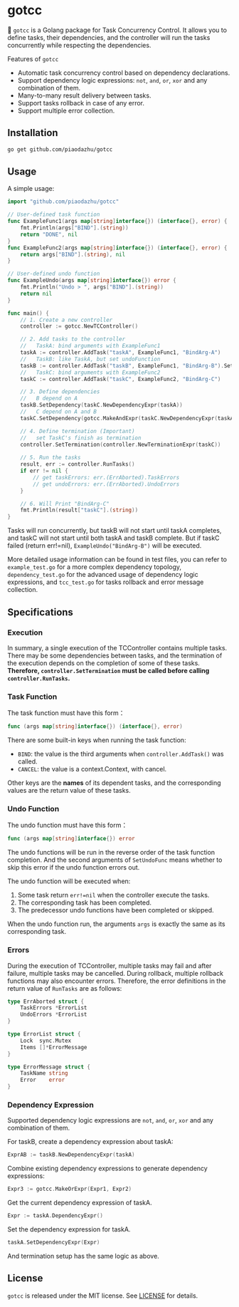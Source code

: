 # gotcc

🤖 `gotcc` is a Golang package for Task Concurrency Control. It allows you to define tasks, their dependencies, and the controller will run the tasks concurrently while respecting the dependencies.

Features of `gotcc`
- Automatic task concurrency control based on dependency declarations.
- Support dependency logic expressions: `not`, `and`, `or`, `xor` and any combination of them.
- Many-to-many result delivery between tasks.
- Support tasks rollback in case of any error.
- Support multiple error collection.

## Installation

```bash
go get github.com/piaodazhu/gotcc
```

## Usage

A simple usage:

```go
import "github.com/piaodazhu/gotcc"

// User-defined task function
func ExampleFunc1(args map[string]interface{}) (interface{}, error) {
	fmt.Println(args["BIND"].(string))
	return "DONE", nil
}
func ExampleFunc2(args map[string]interface{}) (interface{}, error) {
	return args["BIND"].(string), nil
}

// User-defined undo function
func ExampleUndo(args map[string]interface{}) error {
	fmt.Println("Undo > ", args["BIND"].(string))
	return nil
}

func main() {
	// 1. Create a new controller
	controller := gotcc.NewTCController()

	// 2. Add tasks to the controller
	//   TaskA: bind arguments with ExampleFunc1
	taskA := controller.AddTask("taskA", ExampleFunc1, "BindArg-A")
	//   TaskB: like TaskA, but set undoFunction
	taskB := controller.AddTask("taskB", ExampleFunc1, "BindArg-B").SetUndoFunc(ExampleUndo, true)
	//   TaskC: bind arguments with ExampleFunc2
	taskC := controller.AddTask("taskC", ExampleFunc2, "BindArg-C")

	// 3. Define dependencies
	//   B depend on A
	taskB.SetDependency(taskC.NewDependencyExpr(taskA))
	//   C depend on A and B
	taskC.SetDependency(gotcc.MakeAndExpr(taskC.NewDependencyExpr(taskA), taskC.NewDependencyExpr(taskB)))

	// 4. Define termination (Important)
	//   set TaskC's finish as termination
	controller.SetTermination(controller.NewTerminationExpr(taskC))
	
	// 5. Run the tasks
	result, err := controller.RunTasks()
	if err != nil {
		// get taskErrors: err.(ErrAborted).TaskErrors
		// get undoErrors: err.(ErrAborted).UndoErrors
	}

	// 6. Will Print "BindArg-C"
	fmt.Println(result["taskC"].(string))
}
```
Tasks will run concurrently, but taskB will not start until taskA completes, and taskC will not start until both taskA and taskB complete. But if taskC failed (return err!=nil), `ExampleUndo("BindArg-B")` will be executed.

More detailed usage information can be found in test files, you can refer to `example_test.go` for a more complex dependency topology, `dependency_test.go` for the advanced usage of dependency logic expressions, and `tcc_test.go` for tasks rollback and error message collection.

## Specifications

### Execution
In summary, a single execution of the TCController contains multiple tasks. There may be some dependencies between tasks, and the termination of the execution depends on the completion of some of these tasks. **Therefore, `controller.SetTermination` must be called before calling `controller.RunTasks`.**

### Task Function
The task function must have this form：
```go
func (args map[string]interface{}) (interface{}, error)
```
There are some built-in keys when running the task function:
- `BIND`: the value is the third arguments when `controller.AddTask()` was called.
- `CANCEL`: the value is a context.Context, with cancel.

Other keys are the **names** of its dependent tasks, and the corresponding values are the return value of these tasks.

### Undo Function
The undo function must have this form：
```go
func (args map[string]interface{}) error
```

The undo functions will be run in the reverse order of the task function completion. And the second arguments of `SetUndoFunc` means whether to skip this error if the undo function errors out.

The undo function will be executed when:
1. Some task return `err!=nil` when the controller execute the tasks.
2. The corresponding task has been completed.
3. The predecessor undo functions have been completed or skipped.

When the undo function run, the arguments `args` is exactly the same as its corresponding task.

### Errors

During the execution of TCController, multiple tasks may fail and after failure, multiple tasks may be cancelled. During rollback, multiple rollback functions may also encounter errors. Therefore, the error definitions in the return value of `RunTasks` are as follows:
```go
type ErrAborted struct {
	TaskErrors *ErrorList
	UndoErrors *ErrorList
}

type ErrorList struct {
	Lock  sync.Mutex
	Items []*ErrorMessage
}

type ErrorMessage struct {
	TaskName string
	Error    error
}
```

### Dependency Expression

Supported dependency logic expressions are `not`, `and`, `or`, `xor` and any combination of them.

For taskB, create a dependency expression about taskA:
```go
ExprAB := taskB.NewDependencyExpr(taskA)
```

Combine existing dependency expressions to generate dependency expressions:
```go
Expr3 := gotcc.MakeOrExpr(Expr1, Expr2)
```

Get the current dependency expression of taskA.
```go
Expr := taskA.DependencyExpr()
```

Set the dependency expression for taskA.
```go
taskA.SetDependencyExpr(Expr)
```

And termination setup has the same logic as above.

## License
`gotcc` is released under the MIT license. See [LICENSE](https://github.com/piaodazhu/gotcc/blob/master/LICENSE) for details.
